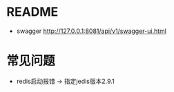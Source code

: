 # README

- swagger http://127.0.0.1:8081/api/v1/swagger-ui.html

# 常见问题

- redis启动报错 -> 指定jedis版本2.9.1
